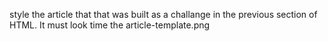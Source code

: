 style the article that that was built as a challange in the previous section of HTML. It must look time the article-template.png
